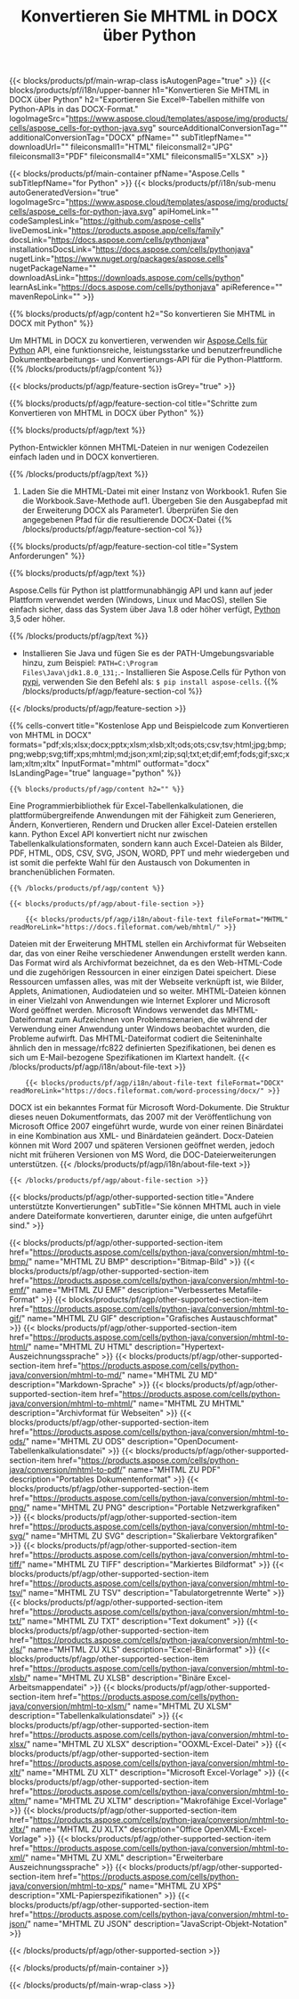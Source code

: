 ﻿---
title: Konvertieren Sie MHTML in DOCX über Python
url: /de/python-java/conversion/mhtml-to-docx/
description: Beispielcode für die Umwandlung von mhtml in docx Python. Verwenden Sie den API-Beispielcode für die Batch-Konvertierung von mhtml-Dateien in docx innerhalb der Anwendung Python.
---
{{< blocks/products/pf/main-wrap-class isAutogenPage="true" >}}
{{< blocks/products/pf/i18n/upper-banner h1="Konvertieren Sie MHTML in DOCX über Python" h2="Exportieren Sie Excel®-Tabellen mithilfe von Python-APIs in das DOCX-Format." logoImageSrc="https://www.aspose.cloud/templates/aspose/img/products/cells/aspose_cells-for-python-java.svg" sourceAdditionalConversionTag="" additionalConversionTag="DOCX" pfName="" subTitlepfName="" downloadUrl="" fileiconsmall1="HTML" fileiconsmall2="JPG" fileiconsmall3="PDF" fileiconsmall4="XML" fileiconsmall5="XLSX" >}}

{{< blocks/products/pf/main-container pfName="Aspose.Cells " subTitlepfName="for Python" >}}
{{< blocks/products/pf/i18n/sub-menu autoGeneratedVersion="true" logoImageSrc="https://www.aspose.cloud/templates/aspose/img/products/cells/aspose_cells-for-python-java.svg" apiHomeLink="" codeSamplesLink="https://github.com/aspose-cells" liveDemosLink="https://products.aspose.app/cells/family" docsLink="https://docs.aspose.com/cells/pythonjava" installationsDocsLink="https://docs.aspose.com/cells/pythonjava" nugetLink="https://www.nuget.org/packages/aspose.cells" nugetPackageName="" downloadAsLink="https://downloads.aspose.com/cells/python" learnAsLink="https://docs.aspose.com/cells/pythonjava" apiReference="" mavenRepoLink="" >}}

{{% blocks/products/pf/agp/content h2="So konvertieren Sie MHTML in DOCX mit Python" %}}

 Um MHTML in DOCX zu konvertieren, verwenden wir
 [Aspose.Cells für Python](https://pypi.org/project/aspose-cells) 
 API, eine funktionsreiche, leistungsstarke und benutzerfreundliche Dokumentbearbeitungs- und Konvertierungs-API für die Python-Plattform. 
{{% /blocks/products/pf/agp/content %}}

{{< blocks/products/pf/agp/feature-section isGrey="true" >}}

{{% blocks/products/pf/agp/feature-section-col title="Schritte zum Konvertieren von MHTML in DOCX über Python" %}}

{{% blocks/products/pf/agp/text %}}

 Python-Entwickler können MHTML-Dateien in nur wenigen Codezeilen einfach laden und in DOCX konvertieren.

{{% /blocks/products/pf/agp/text %}}

1. Laden Sie die MHTML-Datei mit einer Instanz von Workbook1. Rufen Sie die Workbook.Save-Methode auf1. Übergeben Sie den Ausgabepfad mit der Erweiterung DOCX als Parameter1. Überprüfen Sie den angegebenen Pfad für die resultierende DOCX-Datei
{{% /blocks/products/pf/agp/feature-section-col %}}

{{% blocks/products/pf/agp/feature-section-col title="System Anforderungen" %}}

{{% blocks/products/pf/agp/text %}}

 Aspose.Cells für Python ist plattformunabhängig API und kann auf jeder Plattform verwendet werden (Windows, Linux und MacOS), stellen Sie einfach sicher, dass das System über Java 1.8 oder höher verfügt, [Python](https://www.python.org/downloads/) 3,5 oder höher. 
 
{{% /blocks/products/pf/agp/text %}}

- Installieren Sie Java und fügen Sie es der PATH-Umgebungsvariable hinzu, zum Beispiel: <code>PATH=C:\Program Files\Java\jdk1.8.0_131;</code>.- Installieren Sie Aspose.Cells für Python von <a href="https://pypi.org/project/aspose-cells/">pypi</a>, verwenden Sie den Befehl als: <code>$ pip install aspose-cells</code>.
{{% /blocks/products/pf/agp/feature-section-col %}}

{{< /blocks/products/pf/agp/feature-section >}}

{{% cells-convert title="Kostenlose App und Beispielcode zum Konvertieren von MHTML in DOCX" formats="pdf;xls;xlsx;docx;pptx;xlsm;xlsb;xlt;ods;ots;csv;tsv;html;jpg;bmp;png;webp;svg;tiff;xps;mhtml;md;json;xml;zip;sql;txt;et;dif;emf;fods;gif;sxc;xlam;xltm;xltx" InputFormat="mhtml" outformat="docx" IsLandingPage="true" language="python" %}}
 
<!-- aboutfile Starts -->

    {{% blocks/products/pf/agp/content h2="" %}}

 Eine Programmierbibliothek für Excel-Tabellenkalkulationen, die plattformübergreifende Anwendungen mit der Fähigkeit zum Generieren, Ändern, Konvertieren, Rendern und Drucken aller Excel-Dateien erstellen kann. Python Excel API konvertiert nicht nur zwischen Tabellenkalkulationsformaten, sondern kann auch Excel-Dateien als Bilder, PDF, HTML, ODS, CSV, SVG, JSON, WORD, PPT und mehr wiedergeben und ist somit die perfekte Wahl für den Austausch von Dokumenten in branchenüblichen Formaten.

    {{% /blocks/products/pf/agp/content %}}

    {{< blocks/products/pf/agp/about-file-section >}}

        {{< blocks/products/pf/agp/i18n/about-file-text fileFormat="MHTML" readMoreLink="https://docs.fileformat.com/web/mhtml/" >}}
Dateien mit der Erweiterung MHTML stellen ein Archivformat für Webseiten dar, das von einer Reihe verschiedener Anwendungen erstellt werden kann. Das Format wird als Archivformat bezeichnet, da es den Web-HTML-Code und die zugehörigen Ressourcen in einer einzigen Datei speichert. Diese Ressourcen umfassen alles, was mit der Webseite verknüpft ist, wie Bilder, Applets, Animationen, Audiodateien und so weiter. MHTML-Dateien können in einer Vielzahl von Anwendungen wie Internet Explorer und Microsoft Word geöffnet werden. Microsoft Windows verwendet das MHTML-Dateiformat zum Aufzeichnen von Problemszenarien, die während der Verwendung einer Anwendung unter Windows beobachtet wurden, die Probleme aufwirft. Das MHTML-Dateiformat codiert die Seiteninhalte ähnlich den in message/rfc822 definierten Spezifikationen, bei denen es sich um E-Mail-bezogene Spezifikationen im Klartext handelt.
        {{< /blocks/products/pf/agp/i18n/about-file-text >}}

        {{< blocks/products/pf/agp/i18n/about-file-text fileFormat="DOCX" readMoreLink="https://docs.fileformat.com/word-processing/docx/" >}}
DOCX ist ein bekanntes Format für Microsoft Word-Dokumente. Die Struktur dieses neuen Dokumentformats, das 2007 mit der Veröffentlichung von Microsoft Office 2007 eingeführt wurde, wurde von einer reinen Binärdatei in eine Kombination aus XML- und Binärdateien geändert. Docx-Dateien können mit Word 2007 und späteren Versionen geöffnet werden, jedoch nicht mit früheren Versionen von MS Word, die DOC-Dateierweiterungen unterstützen.
        {{< /blocks/products/pf/agp/i18n/about-file-text >}}

    {{< /blocks/products/pf/agp/about-file-section >}}

<!-- aboutfile Ends -->

{{< blocks/products/pf/agp/other-supported-section title="Andere unterstützte Konvertierungen" subTitle="Sie können MHTML auch in viele andere Dateiformate konvertieren, darunter einige, die unten aufgeführt sind." >}}

{{< blocks/products/pf/agp/other-supported-section-item href="https://products.aspose.com/cells/python-java/conversion/mhtml-to-bmp/" name="MHTML ZU BMP" description="Bitmap-Bild" >}}
{{< blocks/products/pf/agp/other-supported-section-item href="https://products.aspose.com/cells/python-java/conversion/mhtml-to-emf/" name="MHTML ZU EMF" description="Verbessertes Metafile-Format" >}}
{{< blocks/products/pf/agp/other-supported-section-item href="https://products.aspose.com/cells/python-java/conversion/mhtml-to-gif/" name="MHTML ZU GIF" description="Grafisches Austauschformat" >}}
{{< blocks/products/pf/agp/other-supported-section-item href="https://products.aspose.com/cells/python-java/conversion/mhtml-to-html/" name="MHTML ZU HTML" description="Hypertext-Auszeichnungssprache" >}}
{{< blocks/products/pf/agp/other-supported-section-item href="https://products.aspose.com/cells/python-java/conversion/mhtml-to-md/" name="MHTML ZU MD" description="Markdown-Sprache" >}}
{{< blocks/products/pf/agp/other-supported-section-item href="https://products.aspose.com/cells/python-java/conversion/mhtml-to-mhtml/" name="MHTML ZU MHTML" description="Archivformat für Webseiten" >}}
{{< blocks/products/pf/agp/other-supported-section-item href="https://products.aspose.com/cells/python-java/conversion/mhtml-to-ods/" name="MHTML ZU ODS" description="OpenDocument-Tabellenkalkulationsdatei" >}}
{{< blocks/products/pf/agp/other-supported-section-item href="https://products.aspose.com/cells/python-java/conversion/mhtml-to-pdf/" name="MHTML ZU PDF" description="Portables Dokumentenformat" >}}
{{< blocks/products/pf/agp/other-supported-section-item href="https://products.aspose.com/cells/python-java/conversion/mhtml-to-png/" name="MHTML ZU PNG" description="Portable Netzwerkgrafiken" >}}
{{< blocks/products/pf/agp/other-supported-section-item href="https://products.aspose.com/cells/python-java/conversion/mhtml-to-svg/" name="MHTML ZU SVG" description="Skalierbare Vektorgrafiken" >}}
{{< blocks/products/pf/agp/other-supported-section-item href="https://products.aspose.com/cells/python-java/conversion/mhtml-to-tiff/" name="MHTML ZU TIFF" description="Markiertes Bildformat" >}}
{{< blocks/products/pf/agp/other-supported-section-item href="https://products.aspose.com/cells/python-java/conversion/mhtml-to-tsv/" name="MHTML ZU TSV" description="Tabulatorgetrennte Werte" >}}
{{< blocks/products/pf/agp/other-supported-section-item href="https://products.aspose.com/cells/python-java/conversion/mhtml-to-txt/" name="MHTML ZU TXT" description="Text dokument" >}}
{{< blocks/products/pf/agp/other-supported-section-item href="https://products.aspose.com/cells/python-java/conversion/mhtml-to-xls/" name="MHTML ZU XLS" description="Excel-Binärformat" >}}
{{< blocks/products/pf/agp/other-supported-section-item href="https://products.aspose.com/cells/python-java/conversion/mhtml-to-xlsb/" name="MHTML ZU XLSB" description="Binäre Excel-Arbeitsmappendatei" >}}
{{< blocks/products/pf/agp/other-supported-section-item href="https://products.aspose.com/cells/python-java/conversion/mhtml-to-xlsm/" name="MHTML ZU XLSM" description="Tabellenkalkulationsdatei" >}}
{{< blocks/products/pf/agp/other-supported-section-item href="https://products.aspose.com/cells/python-java/conversion/mhtml-to-xlsx/" name="MHTML ZU XLSX" description="OOXML-Excel-Datei" >}}
{{< blocks/products/pf/agp/other-supported-section-item href="https://products.aspose.com/cells/python-java/conversion/mhtml-to-xlt/" name="MHTML ZU XLT" description="Microsoft Excel-Vorlage" >}}
{{< blocks/products/pf/agp/other-supported-section-item href="https://products.aspose.com/cells/python-java/conversion/mhtml-to-xltm/" name="MHTML ZU XLTM" description="Makrofähige Excel-Vorlage" >}}
{{< blocks/products/pf/agp/other-supported-section-item href="https://products.aspose.com/cells/python-java/conversion/mhtml-to-xltx/" name="MHTML ZU XLTX" description="Office OpenXML-Excel-Vorlage" >}}
{{< blocks/products/pf/agp/other-supported-section-item href="https://products.aspose.com/cells/python-java/conversion/mhtml-to-xml/" name="MHTML ZU XML" description="Erweiterbare Auszeichnungssprache" >}}
{{< blocks/products/pf/agp/other-supported-section-item href="https://products.aspose.com/cells/python-java/conversion/mhtml-to-xps/" name="MHTML ZU XPS" description="XML-Papierspezifikationen" >}}
{{< blocks/products/pf/agp/other-supported-section-item href="https://products.aspose.com/cells/python-java/conversion/mhtml-to-json/" name="MHTML ZU JSON" description="JavaScript-Objekt-Notation" >}}

{{< /blocks/products/pf/agp/other-supported-section >}}

{{< /blocks/products/pf/main-container >}}
    
{{< /blocks/products/pf/main-wrap-class >}}
